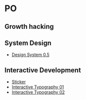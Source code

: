 # PO

## Growth hacking


## System Design
- [Design System 0.5](/code/ds/01/index.html)

## Interactive Development
- [Sticker](/code/interactive/sticker/index.html)
- [Interactive Typography 01](/code/interactive/kt-01/index.html)
- [Interactive Typography 02](/code/interactive/kt-02/index.html)
